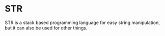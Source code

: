 # STR

STR is a stack based programming language for easy string manipulation, but it can also be used for other things.